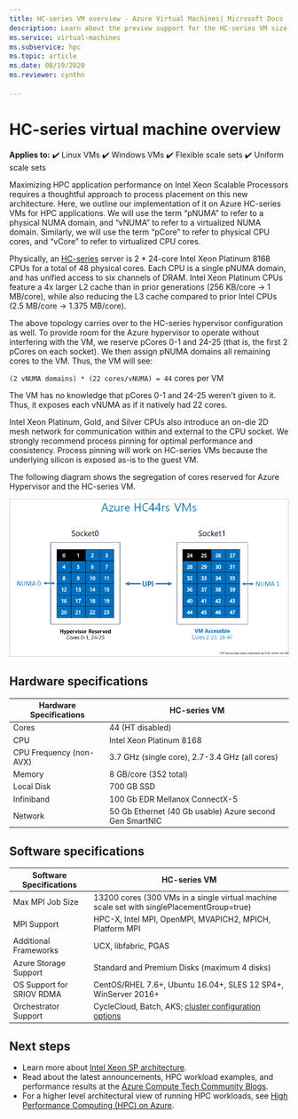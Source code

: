 ```yaml
---
title: HC-series VM overview - Azure Virtual Machines| Microsoft Docs
description: Learn about the preview support for the HC-series VM size in Azure. 
ms.service: virtual-machines
ms.subservice: hpc
ms.topic: article
ms.date: 08/19/2020
ms.reviewer: cynthn

---
```


# HC-series virtual machine overview

**Applies to:** :heavy_check_mark: Linux VMs :heavy_check_mark: Windows VMs :heavy_check_mark: Flexible scale sets :heavy_check_mark: Uniform scale sets

Maximizing HPC application performance on Intel Xeon Scalable Processors requires a thoughtful approach to process placement on this new architecture. Here, we outline our implementation of it on Azure HC-series VMs for HPC applications. We will use the term “pNUMA” to refer to a physical NUMA domain, and “vNUMA” to refer to a virtualized NUMA domain. Similarly, we will use the term “pCore” to refer to physical CPU cores, and “vCore” to refer to virtualized CPU cores.

Physically, an [HC-series](../../hc-series.md) server is 2 * 24-core Intel Xeon Platinum 8168 CPUs for a total of 48 physical cores. Each CPU is a single pNUMA domain, and has unified access to six channels of DRAM. Intel Xeon Platinum CPUs feature a 4x larger L2 cache than in prior generations (256 KB/core -> 1 MB/core), while also reducing the L3 cache compared to prior Intel CPUs (2.5 MB/core -> 1.375 MB/core).

The above topology carries over to the HC-series hypervisor configuration as well. To provide room for the Azure hypervisor to operate without interfering with the VM, we reserve pCores 0-1 and 24-25 (that is, the first 2 pCores on each socket). We then assign pNUMA domains all remaining cores to the VM. Thus, the VM will see:

`(2 vNUMA domains) * (22 cores/vNUMA) = 44` cores per VM

The VM has no knowledge that pCores 0-1 and 24-25 weren't given to it. Thus, it exposes each vNUMA as if it natively had 22 cores.

Intel Xeon Platinum, Gold, and Silver CPUs also introduce an on-die 2D mesh network for communication within and external to the CPU socket. We strongly recommend process pinning for optimal performance and consistency. Process pinning will work on HC-series VMs because the underlying silicon is exposed as-is to the guest VM.

The following diagram shows the segregation of cores reserved for Azure Hypervisor and the HC-series VM.

![Segregation of cores reserved for Azure Hypervisor and HC-series VM](./media/architecture/hc-segregation-cores.png)

## Hardware specifications

| Hardware Specifications          | HC-series VM                     |
|----------------------------------|----------------------------------|
| Cores                            | 44 (HT disabled)                 |
| CPU                              | Intel Xeon Platinum 8168         |
| CPU Frequency (non-AVX)          | 3.7 GHz (single core), 2.7-3.4 GHz (all cores) |
| Memory                           | 8 GB/core (352 total)            |
| Local Disk                       | 700 GB SSD                       |
| Infiniband                       | 100 Gb EDR Mellanox ConnectX-5   |
| Network                          | 50 Gb Ethernet (40 Gb usable) Azure second Gen SmartNIC    |

## Software specifications

| Software Specifications     |HC-series VM           |
|-----------------------------|-----------------------|
| Max MPI Job Size            | 13200 cores (300 VMs in a single virtual machine scale set with singlePlacementGroup=true)  |
| MPI Support                 | HPC-X, Intel MPI, OpenMPI, MVAPICH2, MPICH, Platform MPI  |
| Additional Frameworks       | UCX, libfabric, PGAS |
| Azure Storage Support       | Standard and Premium Disks (maximum 4 disks) |
| OS Support for SRIOV RDMA   | CentOS/RHEL 7.6+, Ubuntu 16.04+, SLES 12 SP4+, WinServer 2016+  |
| Orchestrator Support        | CycleCloud, Batch, AKS; [cluster configuration options](../../sizes-hpc.md#cluster-configuration-options)  |

## Next steps

- Learn more about [Intel Xeon SP architecture](https://software.intel.com/content/www/us/en/develop/articles/intel-xeon-processor-scalable-family-technical-overview.html).
- Read about the latest announcements, HPC workload examples, and performance results at the [Azure Compute Tech Community Blogs](https://techcommunity.microsoft.com/t5/azure-compute/bg-p/AzureCompute).
- For a higher level architectural view of running HPC workloads, see [High Performance Computing (HPC) on Azure](/azure/architecture/topics/high-performance-computing/).
